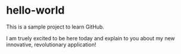 # hello-world
This is a sample project to learn GitHub.

I am truely excited to be here today and explain to you about my new innovative, revolutionary application!
